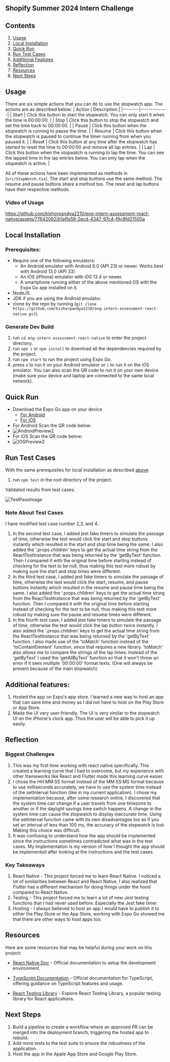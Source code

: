 ## Shopify Summer 2024 Intern Challenge

## Contents
1. [Usage](#usage)
2. [Local Installation](#local-installation)
3. [Quick Run](#quick-run)
4. [Run Test Cases](#run-test-cases)
5. [Additional Features](#additional-features)
6. [Reflection](#reflection)
7. [Resources](#resources)
8. [Next Steps](#next-steps)

## Usage
There are six simple actions that you can do to use the stopwatch app.
The actions are as described below:
| Action | Description |
|--------|-------------|
| Start | Click this button to start the stopwatch. You can only start it when the time is 00:00:00. |
| Stop | Click this button to stop the stopwatch and set the time back to 00:00:00. |
| Pause | Click this button when the stopwatch is running to pause the time. |
| Resume | Click this button when the stopwatch is paused to continue the timer running from when you paused it. |
| Reset | Click this button at any time after the stopwatch has started to reset the time to 00:00:00 and remove all lap entries. |
| Lap | Click this button when the stopwatch is running to lap the time. You can see the lapped time in the lap entries below. You can only lap when the stopwatch is active. |

All of these actions have been implemented as methods in (`src/StopWatch.tsx`). The start and stop buttons use the same method. The resume and pause buttons share a method too. The reset and lap buttons have their respective methods.

### Video of Usage

https://github.com/kishorpandya2210/eng-intern-assessment-react-native/assets/77642092/b1affa59-2ecd-4347-97c4-f9c8fd21500a


## Local Installation

### Prerequisites:
- Require one of the following emulators:
  - An Android emulator with Android 6.0 (API 23) or newer. Works best with Android 13.0 (API 33)
  - An iOS (iPhone) emulator with iOS 13.4 or newer.
  - A smartphone running either of the above mentioned OS with the Expo Go app installed on it.
- NodeJS.
- JDK if you are using the Android emulator.
- clone by the repo by running (`git clone https://github.com/kishorpandya2210/eng-intern-assessment-react-native.git`).

### Generate Dev Build
1. run `cd eng-intern-assessment-react-native` to enter the project directory.
2. run `npm i` or `npm install` to download all the dependencies required by the project.
3. run `npm start` to run the project using Expo Go.
4. press `a` to run it on your Android emulator or `i` to run it on the iOS emulator. You can also scan the QR code to run it on your own device (make sure your device and laptop are connected to the same local network).

## Quick Run
- Download the Expo Go app on your device
  - [For Android](https://play.google.com/store/apps/details?id=host.exp.exponent&hl=en_CA&gl=US&pli=1)
  - [For iOS](https://apps.apple.com/us/app/expo-go/id982107779)
- For Android Scan the QR code below:
- ![AndroidPreview2](https://github.com/kishorpandya2210/eng-intern-assessment-react-native/assets/77642092/0994aee7-3a3e-4162-9325-b6c91f67e9e3)
- For iOS Scan the QR code below:
- ![iOSPreview2](https://github.com/kishorpandya2210/eng-intern-assessment-react-native/assets/77642092/540b334a-b5b0-4313-9e5e-75dbd10b7e14)


## Run Test Cases
With the same prerequisites for local installation as described [above](#local-installation):
1. run `npm test` in the root directory of the project.

Validated results from test cases:

![TestPassImage](https://github.com/kishorpandya2210/eng-intern-assessment-react-native/assets/77642092/5d3d1681-9f32-4554-b2e4-77990d2e144a)

### Note About Test Cases
I have modified test case number 2,3, and 4.
1. In the second test case, I added jest fake timers to simulate the passage of time, otherwise the test would click the start and stop buttons instantly which resulted in the start and stop time being the same. I also added the '.props.children' keys to get the actual time string from the ReactTestInstance that was being returned by the 'getByText' function. Then I compared it with the original time before starting instead of checking for the text to be null, thus making this test more robust by making sure the start and stop times were different.
2. In the third test case, I added jest fake timers to simulate the passage of time, otherwise the test would click the start, resume, and pause buttons instantly which resulted in the resume and pause time being the same. I also added the '.props.children' keys to get the actual time string from the ReactTestInstance that was being returned by the 'getByText' function. Then I compared it with the original time before starting instead of checking for the text to be null, thus making this test more robust by making sure the pause and resume times were different.
3. In the fourth test case, I added jest fake timers to simulate the passage of time, otherwise the test would click the lap button twice instantly. I also added the '.props.children' keys to get the actual time string from the ReactTestInstance that was being returned by the 'getByText' function. I also made use of the 'toMatch' function instead of the 'toContainElement' function, since that requires a new library. 'toMatch' also allows me to compare the strings of the lap times. Instead of the 'getByText' I used the 'getAllByText' function so that it won't throw an error if it sees multiple '00:00:00' format texts. (One will always be present because of the main stopwatch)


## Additional features:
1. Hosted the app on Expo's app store. I learned a new way to host an app that can save time and money as I did not have to host on the Play Store or App Store.
2. Made the UI very user-friendly. The UI is very similar to the stopwatch UI on the iPhone's clock app. Thus the user will be able to pick it up easily.

## Reflection
### Biggest Challenges
1. This was my first time working with react native specifically. This created a learning curve that I had to overcome, but my experience with other frameworks like React and Flutter made this learning curve easier.
2. I chose the HH:MM:SS format instead of the MM:SS:MS format because to use milliseconds accurately, we have to use the system time instead of the setInterval function (like in my current application). I chose my implementation because, after some research online, I discovered that the system time can change if a user travels from one timezone to another or if the daylight savings time switch happens. A change in the system time can cause the stopwatch to display inaccurate time. Using the setInterval function came with its own disadvantages too as if you set an interval of less than 100 ms, the accuracy of the stopwatch is lost. Making this choice was difficult.
3. It was confusing to understand how the app should be implemented since the instructions sometimes contradicted what was in the test cases. My implementation is my version of how I thought the app should be implemented after looking at the instructions and the test cases.

### Key Takeaways
1. React Native - This project forced me to learn React Native. I noticed a lot of similarities between React and React Native. I also realized that Flutter has a different mechanism for doing things under the hood compared to React Native.
2. Testing - This project forced me to learn a lot of new Jest testing functions that I had never used before. Especially the Jest fake timer.
3. Hosting - I always believed to host an app I would have to publish it to either the Play Store or the App Store, working with Expo Go showed me that there are other ways to host apps too.

## Resources
Here are some resources that may be helpful during your work on this project:

- [React Native Doc](https://reactnative.dev/docs/environment-setup) - Official documentation to setup the development environment.

- [TypeScript Documentation](https://www.typescriptlang.org/docs/) - Official documentation for TypeScript, offering guidance on TypeScript features and usage.

- [React Testing Library](https://testing-library.com/docs/react-testing-library/intro/) - Explore React Testing Library, a popular testing library for React applications.

## Next Steps
1. Build a pipeline to create a workflow where an approved PR can be merged into the deployment branch, triggering the hosted app to rebuild.
2. Add more tests to the test suite to ensure the robustness of the application.
3. Host the app in the Apple App Store and Google Play Store.
